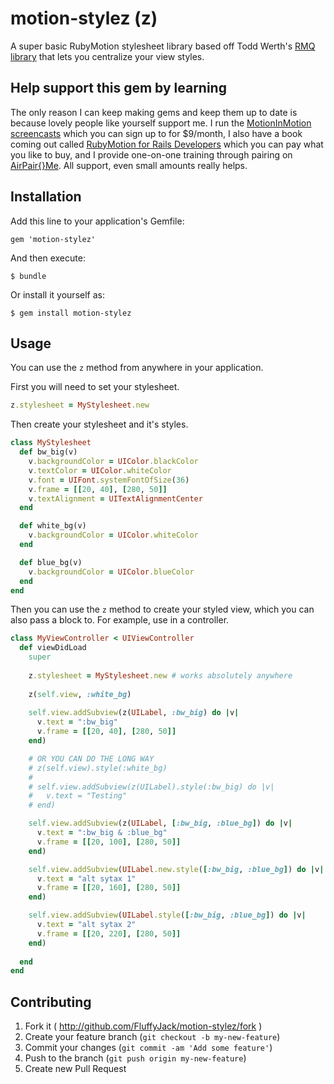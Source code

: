 # motion-stylez (z)

A super basic RubyMotion stylesheet library based off Todd Werth's [RMQ library](https://github.com/infinitered/rmq) that lets you centralize your view styles.

## Help support this gem by learning

The only reason I can keep making gems and keep them up to date is because lovely people like yourself support me. I run the [MotionInMotion screencasts](https://motioninmotion.tv/) which you can sign up to for $9/month, I also have a book coming out called [RubyMotion for Rails Developers](http://book.motioninmotion.tv/) which you can pay what you like to buy, and I provide one-on-one training through pairing on [AirPair{}Me](http://airpair.me/fluffyjack?utm_source=expert&utm_medium=readme&utm_term=motion-stylez&utm_content=github&utm_campaign=airpairme). All support, even small amounts really helps.

## Installation

Add this line to your application's Gemfile:

    gem 'motion-stylez'

And then execute:

    $ bundle

Or install it yourself as:

    $ gem install motion-stylez

## Usage

You can use the `z` method from anywhere in your application.

First you will need to set your stylesheet.

```ruby
z.stylesheet = MyStylesheet.new
```

Then create your stylesheet and it's styles.

```ruby
class MyStylesheet
  def bw_big(v)
    v.backgroundColor = UIColor.blackColor
    v.textColor = UIColor.whiteColor
    v.font = UIFont.systemFontOfSize(36)
    v.frame = [[20, 40], [280, 50]]
    v.textAlignment = UITextAlignmentCenter
  end

  def white_bg(v)
    v.backgroundColor = UIColor.whiteColor
  end

  def blue_bg(v)
    v.backgroundColor = UIColor.blueColor
  end
end
```

Then you can use the `z` method to create your styled view, which you can also pass a block to. For example, use in a controller.

```ruby
class MyViewController < UIViewController
  def viewDidLoad
    super
 
    z.stylesheet = MyStylesheet.new # works absolutely anywhere
 
    z(self.view, :white_bg)
 
    self.view.addSubview(z(UILabel, :bw_big) do |v|
      v.text = ":bw_big"
      v.frame = [[20, 40], [280, 50]]
    end)

    # OR YOU CAN DO THE LONG WAY
    # z(self.view).style(:white_bg)
    #
    # self.view.addSubview(z(UILabel).style(:bw_big) do |v|
    #   v.text = "Testing"
    # end)

    self.view.addSubview(z(UILabel, [:bw_big, :blue_bg]) do |v|
      v.text = ":bw_big & :blue_bg"
      v.frame = [[20, 100], [280, 50]]
    end)

    self.view.addSubview(UILabel.new.style([:bw_big, :blue_bg]) do |v|
      v.text = "alt sytax 1"
      v.frame = [[20, 160], [280, 50]]
    end)

    self.view.addSubview(UILabel.style([:bw_big, :blue_bg]) do |v|
      v.text = "alt sytax 2"
      v.frame = [[20, 220], [280, 50]]
    end)
 
  end
end
```

## Contributing

1. Fork it ( http://github.com/FluffyJack/motion-stylez/fork )
2. Create your feature branch (`git checkout -b my-new-feature`)
3. Commit your changes (`git commit -am 'Add some feature'`)
4. Push to the branch (`git push origin my-new-feature`)
5. Create new Pull Request
